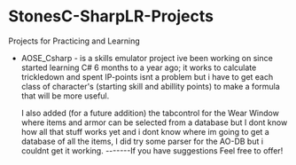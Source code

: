 # StonesC-SharpLR-Projects
Projects for Practicing and Learning

* AOSE_Csharp - is a skills emulator project ive been working on since started learning C# 6 months to a year ago; it works to calculate trickledown and spent IP-points isnt a problem but i have to get each class of character's (starting skill and abillity points) to make a formula that will be more useful.


  I also added (for a future addition) the tabcontrol for the Wear Window where items and armor can be selected from a database but I dont know how all that stuff works yet and i dont know where im going to get a database of all the items, I did try some parser for the AO-DB but i couldnt get it working.
  -------If you have suggestions Feel free to offer!
  
